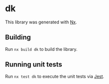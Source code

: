 # dk

This library was generated with [Nx](https://nx.dev).

## Building

Run `nx build dk` to build the library.

## Running unit tests

Run `nx test dk` to execute the unit tests via [Jest](https://jestjs.io).
